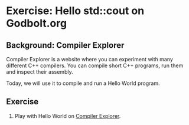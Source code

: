 # Exercise: Hello std::cout on Godbolt.org

## Background: Compiler Explorer

Compiler Explorer is a website where you can experiment with many different C++ compilers. You can compile short C++
programs, run them and inspect their assembly.

Today, we will use it to compile and run a Hello World program.

## Exercise

1. Play with Hello World on [Compiler Explorer](https://godbolt.org/z/bceh7693T).
